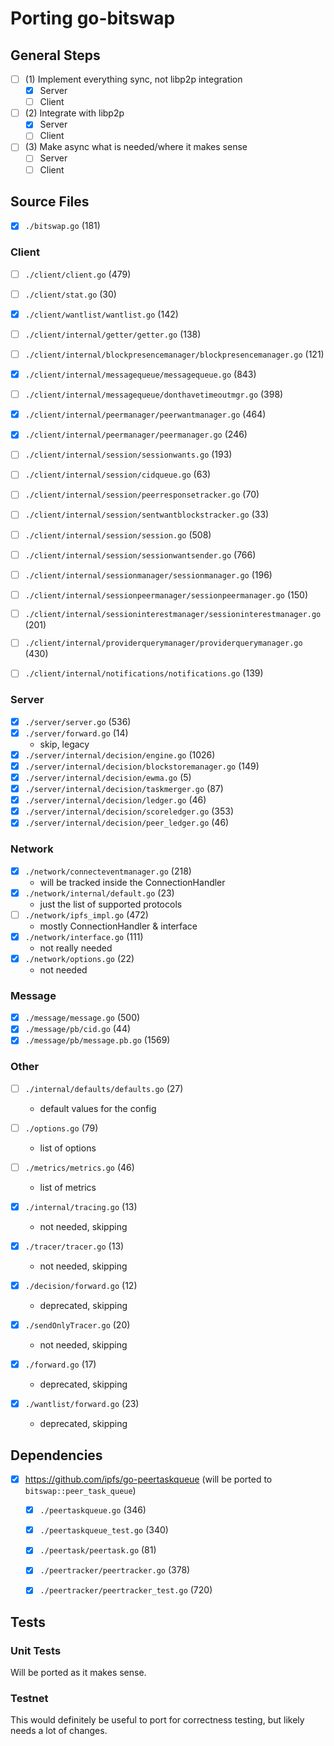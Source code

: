 # Porting go-bitswap 

## General Steps

- [ ] (1) Implement everything sync, not libp2p integration
  - [x] Server
  - [ ] Client
- [ ] (2) Integrate with libp2p
  - [x] Server
  - [ ] Client
- [ ] (3) Make async what is needed/where it makes sense
  - [ ] Server
  - [ ] Client

## Source Files

- [x] `./bitswap.go` (181)

### Client

- [ ] `./client/client.go` (479)
- [ ] `./client/stat.go` (30)
- [x] `./client/wantlist/wantlist.go` (142)

- [ ] `./client/internal/getter/getter.go` (138)
- [ ] `./client/internal/blockpresencemanager/blockpresencemanager.go` (121)

- [x] `./client/internal/messagequeue/messagequeue.go` (843)
- [ ] `./client/internal/messagequeue/donthavetimeoutmgr.go` (398)

- [x] `./client/internal/peermanager/peerwantmanager.go` (464)
- [x] `./client/internal/peermanager/peermanager.go` (246)

- [ ] `./client/internal/session/sessionwants.go` (193)
- [ ] `./client/internal/session/cidqueue.go` (63)
- [ ] `./client/internal/session/peerresponsetracker.go` (70)
- [ ] `./client/internal/session/sentwantblockstracker.go` (33)
- [ ] `./client/internal/session/session.go` (508)
- [ ] `./client/internal/session/sessionwantsender.go` (766)

- [ ] `./client/internal/sessionmanager/sessionmanager.go` (196)
- [ ] `./client/internal/sessionpeermanager/sessionpeermanager.go` (150)
- [ ] `./client/internal/sessioninterestmanager/sessioninterestmanager.go` (201)
- [ ] `./client/internal/providerquerymanager/providerquerymanager.go` (430)
- [ ] `./client/internal/notifications/notifications.go` (139)





### Server 

- [x] `./server/server.go` (536)
- [x] `./server/forward.go` (14)
    - skip, legacy
- [x] `./server/internal/decision/engine.go` (1026)
- [x] `./server/internal/decision/blockstoremanager.go` (149)
- [x] `./server/internal/decision/ewma.go` (5)
- [x] `./server/internal/decision/taskmerger.go` (87)
- [x] `./server/internal/decision/ledger.go` (46)
- [x] `./server/internal/decision/scoreledger.go` (353)
- [x] `./server/internal/decision/peer_ledger.go` (46)

### Network

- [x] `./network/connecteventmanager.go` (218)
  - will be tracked inside the ConnectionHandler
- [x] `./network/internal/default.go` (23)
  - just the list of supported protocols
- [ ] `./network/ipfs_impl.go` (472)
  - mostly ConnectionHandler & interface
- [x] `./network/interface.go` (111)
  - not really needed
- [x] `./network/options.go` (22)
  - not needed

### Message

- [x] `./message/message.go` (500)
- [x] `./message/pb/cid.go` (44)
- [x] `./message/pb/message.pb.go` (1569)

### Other

- [ ] `./internal/defaults/defaults.go` (27)
  - default values for the config
- [ ] `./options.go` (79)
  - list of options
- [ ] `./metrics/metrics.go` (46)


  - list of metrics
- [x] `./internal/tracing.go` (13)
  - not needed, skipping
- [x] `./tracer/tracer.go` (13)
  - not needed, skipping
- [x] `./decision/forward.go` (12)
  - deprecated, skipping
- [x] `./sendOnlyTracer.go` (20)
  - not needed, skipping
- [x] `./forward.go` (17)
  - deprecated, skipping
- [x] `./wantlist/forward.go` (23)
  - deprecated, skipping

## Dependencies

- [x] https://github.com/ipfs/go-peertaskqueue (will be ported to `bitswap::peer_task_queue`)
  - [x] `./peertaskqueue.go` (346)
  - [x] `./peertaskqueue_test.go` (340)
  - [x] `./peertask/peertask.go` (81)
  - [x] `./peertracker/peertracker.go` (378)
  - [x] `./peertracker/peertracker_test.go` (720)


## Tests

### Unit Tests

Will be ported as it makes sense.

### Testnet

This would definitely be useful to port for correctness testing, but likely needs a lot of changes.


